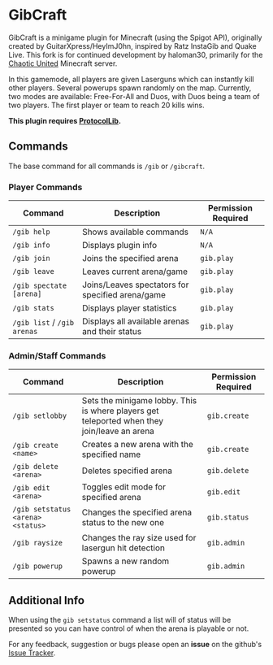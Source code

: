 # GibCraft

GibCraft is a minigame plugin for Minecraft (using the Spigot API), originally created by GuitarXpress/HeyImJ0hn, inspired
by Ratz InstaGib and Quake Live. This fork is for continued development by haloman30, primarily for the [Chaotic United](https://chaoticunited.net/)
Minecraft server.

In this gamemode, all players are given Laserguns which can instantly kill other players. Several powerups spawn randomly on the map.
Currently, two modes are available: Free-For-All and Duos, with Duos being a team of two players. The first player or team to reach 20
kills wins.

**This plugin requires [ProtocolLib](https://www.spigotmc.org/resources/protocollib.1997/).**

## Commands

The base command for all commands is `/gib` or `/gibcraft`.

### Player Commands

| Command | Description | Permission Required |
| --- | --- | --- |
| `/gib help` | Shows available commands | `N/A` |
| `/gib info` | Displays plugin info | `N/A` |
| `/gib join` | Joins the specified arena | `gib.play` |
| `/gib leave` | Leaves current arena/game | `gib.play` |
| `/gib spectate [arena]` | Joins/Leaves spectators for specified arena/game | `gib.play` |
| `/gib stats` | Displays player statistics | `gib.play` |
| `/gib list` / `/gib arenas` | Displays all available arenas and their status | `gib.play` |

### Admin/Staff Commands

| Command | Description | Permission Required |
| --- | --- | --- |
| `/gib setlobby` | Sets the minigame lobby. This is where players get teleported when they join/leave an arena | `gib.create` |
| `/gib create <name>` | Creates a new arena with the specified name | `gib.create` |
| `/gib delete <arena>` | Deletes specified arena | `gib.delete` |
| `/gib edit <arena>` | Toggles edit mode for specified arena | `gib.edit` |
| `/gib setstatus <arena> <status>` | Changes the specified arena status to the new one | `gib.status` |
| `/gib raysize` | Changes the ray size used for lasergun hit detection | `gib.admin` |
| `/gib powerup` | Spawns a new random powerup | `gib.admin` |

## Additional Info

When using the `gib setstatus` command a list will of status will be presented so you can have control of when the arena is playable or not.

For any feedback, suggestion or bugs please open an **issue** on the github's [Issue Tracker](https://github.com/haloman30/GibCraft/issues).